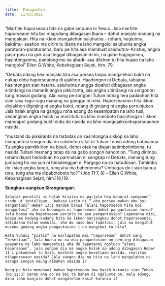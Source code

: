 ```yaml
---
title:  Pabagashon
date:  11/03/2022
---
```


“Marhite haporseaon hita na gabe ampuna ni Yesus. Jala marhite haporseaon hita boi magodang dibagasan Ibana – dohot manjalo manang na mangalean. Hita na ikkon mangalehon  saluhutna – roham, hagiotmu, baktimu- seahon ma dirim tu Ibana na laho mangoloi saluhutna angka paraturan-paraturanna; baru pe hita asa mambuat saluhutna-  Kristus, angka pasu-pasu na gok asa tinggal dibagasan dirim, na gabe hagogonmu, hasintonganmu, panolong mu na abadi- asa dilehon tu hita huaso na laho mangoloi” Ellen G.White, Kebahagiaan Sejati, hlm. 79.

“Debata ndang hea manjalo hita asa porsea tanpa mangalehon bukti na cukup didia haporseaonta di ajakhon. Haadongon ni Debata, tabiatna, hasintongan sian hatana, saluhutna nungga dipahot dibagasan angka sitindangi na manarik angka pikkiranta, jala angka sitindangi na songonon tung massai godang. Alai nang pe songoni Tuhan ndnag hea padaohon hita sian rasa ragu-ragu manang na ganggu ni roha. Haporseaonon hita ikkon diojakhon diginjing ni angka bukti, ndang di ginjang ni angka pertunjukan. Jala halak angka na ganggu roha adong do kesempatan na laho tusi, sedangkan angka halak na marsitutu na laho mamboto hasintongan I ikkon mandapot godang bukti didia do nasida na laho mangojakkonhaporseaonon nasida.

“mustahil do pikkiranta na tarbatas on sasintongna sikkop na laho mangantusi songon dia do saluhutna sifat ni Tuhan I naso adong batasanna. Tu angka pamikkirion na bisuk, dohot otak na diajari satimbotimbona, tu nasida Tuhani memang tetap do na gabo songon hahomion. “Tung dirimpu roham dapot hadodoan ho parmulaan ni sangkap ni Debata, manang tung jumpang ho ma sun ni hinadenggan ni Pargogo na so hatudosan. Tumimbo do i sian angka langit, tung aha ma bahenonmu? Umbagas do i sian banua toru, tung aha ma dipabotoboto ho?” (Job 11:7, 8) – Ellen G.White, Kebahagiaan Sejati, hlm.118,119.

**Sungkun-sungkun Sirangrangan**:

`Sahalak peneliti ni halak Kristen na parjolo hea manurat songonon” credo ut innteligam,  bahasa Latin ni “ ahu porsea makan ahu boi mangantusi” Heber 13:1 mandok bahwa “alani haporseaon hita boi mangantusi” aha do hubungan ni haporseaon dohot pangantusion huroa? Jala boasa ma haporseaon parjolo ro asa pangantusion? Lapatanna disi, boasa ma kadang-kadang hita na ikkon manjangkau dohot haporseaonta, setidakna holan mamulai, aha do naso boi taantusi, jala na mangihut musena godang angka pangantusion i na mangihut tu hita?`

`Hata Yunani “pistis” na marlapatan mai “haporseaon” dohot nang “kesetiaan”. Jala boasa ma na dua pangantusion on penting dibagasan upayanta na laho mangantusi aha do lapatanni ngoluon “alani haporseaon”. jala songon dia ma angka halak na adong dibagasan Heber 11 i patuduhon tu hita, marhite angka kesetiaan nasida, realitas nihaporseaon nasida? Jala songon dia ma hita na laho mangulahon na sarupa songon naung dibahen nasida i?`

`Nang pe hita memahami bahwa haporseaon ima kasih karunia sian Tuhan (Ro 12:3) peran aha do na boi ta bahen di ngolunta on, molo adong, dina laho manjalo dohot mangalehon kasih karunia i?`